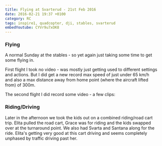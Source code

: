 ```yaml
---
title: Flying at Svarterud - 21st Feb 2016
date: 2016-02-21 19:37 +0100
category: RC
tags: inspire1, quadcopter, dji, stables, svarterud
embedYoutube: CYVr9u7xOK8
---
```


### Flying

A normal Sunday at the stables - so yet again just taking some time to get some flying in.

First flight I took no video - was mostly just getting used to different settings and actions. But I did get a new record max speed of just under 65 km/h and also a max distance away from home point (where the aircraft lifted from) of 300m.

The second flight I did record some video - a few clips:

<embed-youtube id="CYVr9u7xOK8"></embed-youtube>

### Riding/Driving

Later in the afternoon we took the kids out on a combined riding/road cart trip. Elita pulled the road cart, Grace was for riding and the kids swapped over at the turnaround point. We also had Svarta and Santana along for the ride. Elita's getting very good at this cart driving and seems completely unphased by traffic driving past her.
